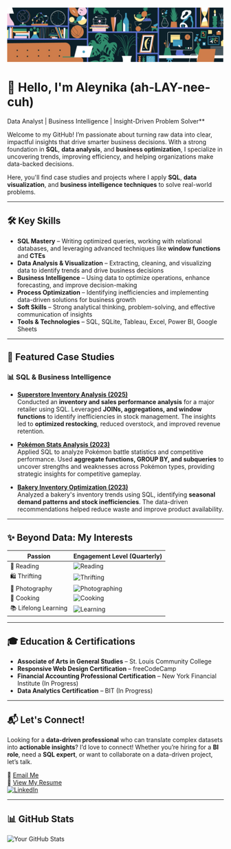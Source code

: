 ![Banner](./IMG_0502.jpeg)  

# 🌱 Hello, I'm Aleynika (ah-LAY-nee-cuh)  

Data Analyst | Business Intelligence | Insight-Driven Problem Solver**  

Welcome to my GitHub! I’m passionate about turning raw data into clear, impactful insights that drive smarter business decisions. With a strong foundation in **SQL**, **data analysis**, and **business optimization**, I specialize in uncovering trends, improving efficiency, and helping organizations make data-backed decisions.  

Here, you'll find case studies and projects where I apply **SQL**, **data visualization**, and **business intelligence techniques** to solve real-world problems.  

---

## 🛠️ Key Skills  

- **SQL Mastery** – Writing optimized queries, working with relational databases, and leveraging advanced techniques like **window functions** and **CTEs**  
- **Data Analysis & Visualization** – Extracting, cleaning, and visualizing data to identify trends and drive business decisions  
- **Business Intelligence** – Using data to optimize operations, enhance forecasting, and improve decision-making  
- **Process Optimization** – Identifying inefficiencies and implementing data-driven solutions for business growth  
- **Soft Skills** – Strong analytical thinking, problem-solving, and effective communication of insights  
- **Tools & Technologies** – SQL, SQLite, Tableau, Excel, Power BI, Google Sheets  

---

## 📌 Featured Case Studies  

### 📊 SQL & Business Intelligence  

- **[Superstore Inventory Analysis (2025)](https://github.com/aleynika/SQL/blob/main/Superstore-Inventory-Analysis)**  
  Conducted an **inventory and sales performance analysis** for a major retailer using SQL. Leveraged **JOINs, aggregations, and window functions** to identify inefficiencies in stock management. The insights led to **optimized restocking**, reduced overstock, and improved revenue retention.  

- **[Pokémon Stats Analysis (2023)](https://github.com/aleynika/SQL/blob/main/Pokemon_Stats_Analysis)**  
  Applied SQL to analyze Pokémon battle statistics and competitive performance. Used **aggregate functions, GROUP BY, and subqueries** to uncover strengths and weaknesses across Pokémon types, providing strategic insights for competitive gameplay.  

- **[Bakery Inventory Optimization (2023)](https://github.com/aleynika/SQL/blob/main/Bakery_Inventory_Analysis)**  
  Analyzed a bakery's inventory trends using SQL, identifying **seasonal demand patterns and stock inefficiencies**. The data-driven recommendations helped reduce waste and improve product availability.  

---

## ✨ Beyond Data: My Interests  

| Passion             | Engagement Level (Quarterly) |  
|---------------------|----------------------------|  
| 📖 Reading         | ![Reading](https://progress-bar.xyz/15) |  
| 🛍️ Thrifting       | ![Thrifting](https://progress-bar.xyz/3)   |  
| 📸 Photography      | ![Photographing](https://progress-bar.xyz/27) |  
| 🍳 Cooking         | ![Cooking](https://progress-bar.xyz/11) |  
| 📚 Lifelong Learning | ![Learning](https://progress-bar.xyz/20) |  

---

## 🎓 Education & Certifications  

- **Associate of Arts in General Studies** – St. Louis Community College  
- **Responsive Web Design Certification** – freeCodeCamp  
- **Financial Accounting Professional Certification** – New York Financial Institute (In Progress)  
- **Data Analytics Certification** – BIT (In Progress)  

---

## 📬 Let's Connect!  

Looking for a **data-driven professional** who can translate complex datasets into **actionable insights**? I’d love to connect! Whether you’re hiring for a **BI role**, need a **SQL expert**, or want to collaborate on a data-driven project, let’s talk.  

📧 [Email Me](mailto:aleyktaylor@gmail.com)  
📄 [View My Resume](https://earnbetter.com/app/share/resume/01JF7GQQ9D3FAY87MM4X8QP5CX/)  
[![LinkedIn](https://img.shields.io/badge/LinkedIn-Aleynika-blue?style=flat-square&logo=linkedin)](https://www.linkedin.com/in/aleynika)  

---

## 📊 GitHub Stats  

![Your GitHub Stats](https://github-readme-stats.vercel.app/api?username=aleynika&show_icons=true&theme=tokyonight)  
